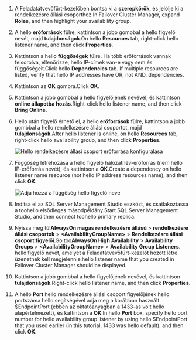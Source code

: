 1. <span data-ttu-id="81968-101">A Feladatátvevőfürt-kezelőben bontsa ki a **szerepkörök**, és jelölje ki a rendelkezésre állási csoporthoz.</span><span class="sxs-lookup"><span data-stu-id="81968-101">In Failover Cluster Manager, expand **Roles**, and then highlight your availability group.</span></span>  

2. <span data-ttu-id="81968-102">A hello **erőforrások** fülre, kattintson a jobb gombbal a hello figyelő nevét, majd **tulajdonságok**.</span><span class="sxs-lookup"><span data-stu-id="81968-102">On hello **Resources** tab, right-click hello listener name, and then click **Properties**.</span></span>

3. <span data-ttu-id="81968-103">Kattintson a hello **függőségek** fülre. Ha több erőforrások vannak felsorolva, ellenőrizze, hello IP-címek van-e vagy sem és függőségeit.</span><span class="sxs-lookup"><span data-stu-id="81968-103">Click hello **Dependencies** tab. If multiple resources are listed, verify that hello IP addresses have OR, not AND, dependencies.</span></span>  

4. <span data-ttu-id="81968-104">Kattintson az **OK** gombra.</span><span class="sxs-lookup"><span data-stu-id="81968-104">Click **OK**.</span></span>

5. <span data-ttu-id="81968-105">Kattintson a jobb gombbal a hello figyelőjének nevével, és kattintson **online állapotba hozás**.</span><span class="sxs-lookup"><span data-stu-id="81968-105">Right-click hello listener name, and then click **Bring Online**.</span></span>

6. <span data-ttu-id="81968-106">Hello után figyelő érhető el, a hello **erőforrások** fülre, kattintson a jobb gombbal a hello rendelkezésre állási csoportot, majd **tulajdonságok**.</span><span class="sxs-lookup"><span data-stu-id="81968-106">After hello listener is online, on hello **Resources** tab, right-click hello availability group, and then click **Properties**.</span></span>
   
    ![Hello rendelkezésre állási csoport erőforrása konfigurálása](./media/virtual-machines-sql-server-configure-alwayson-availability-group-listener/IC678772.gif)

7. <span data-ttu-id="81968-108">Függőség létrehozása a hello figyelő hálózatnév-erőforrás (nem hello IP-erőforrás nevét), és kattintson a **OK**.</span><span class="sxs-lookup"><span data-stu-id="81968-108">Create a dependency on hello listener name resource (not hello IP address resources name), and then click **OK**.</span></span>
   
    ![Adja hozzá a függőség hello figyelő neve](./media/virtual-machines-sql-server-configure-alwayson-availability-group-listener/IC678773.gif)

8. <span data-ttu-id="81968-110">Indítsa el az SQL Server Management Studio eszközt, és csatlakoztassa a toohello elsődleges másodpéldány.</span><span class="sxs-lookup"><span data-stu-id="81968-110">Start SQL Server Management Studio, and then connect toohello primary replica.</span></span>

9. <span data-ttu-id="81968-111">Nyissa meg túl**AlwaysOn magas rendelkezésre állású** > **rendelkezésre állási csoportok** > **\<AvailabilityGroupName\>**   >  **Rendelkezésre állási csoport figyelői**.</span><span class="sxs-lookup"><span data-stu-id="81968-111">Go too**AlwaysOn High Availability** > **Availability Groups** > **\<AvailabilityGroupName\>** > **Availability Group Listeners**.</span></span>  
    <span data-ttu-id="81968-112">hello figyelő nevét, amelyet a Feladatátvevőfürt-kezelőt hozott létre üzenetnek kell megjelennie.</span><span class="sxs-lookup"><span data-stu-id="81968-112">hello listener name that you created in Failover Cluster Manager should be displayed.</span></span>

10. <span data-ttu-id="81968-113">Kattintson a jobb gombbal a hello figyelőjének nevével, és kattintson **tulajdonságok**.</span><span class="sxs-lookup"><span data-stu-id="81968-113">Right-click hello listener name, and then click **Properties**.</span></span>

11. <span data-ttu-id="81968-114">A hello **Port** hello rendelkezésre állási csoport figyelőjének hello portszáma hello segítségével adja meg a korábban használt $EndpointPort (ebben az oktatóanyagban a 1433-as volt hello alapértelmezett), és kattintson a **OK**.</span><span class="sxs-lookup"><span data-stu-id="81968-114">In hello **Port** box, specify hello port number for hello availability group listener by using hello $EndpointPort that you used earlier (in this tutorial, 1433 was hello default), and then click **OK**.</span></span>

